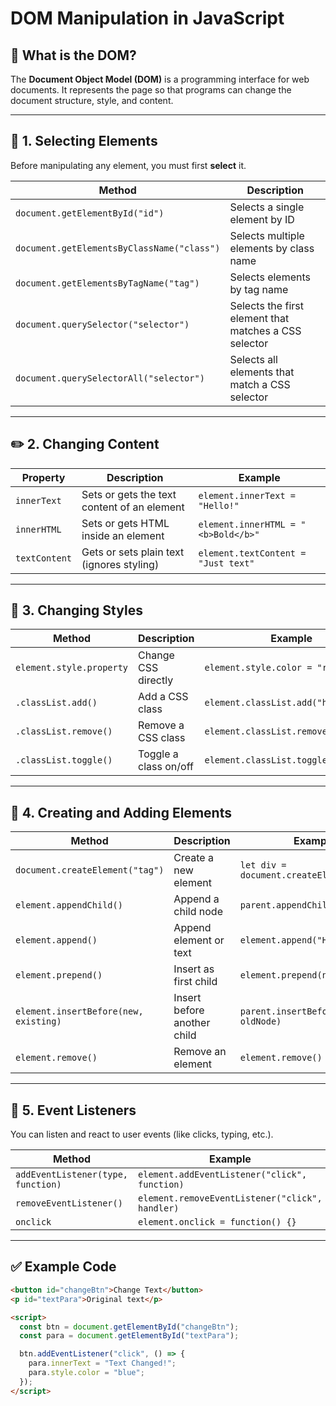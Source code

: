 # DOM Manipulation in JavaScript

## 📌 What is the DOM?

The **Document Object Model (DOM)** is a programming interface for web documents. It represents the page so that programs can change the document structure, style, and content.

---

## 🧠 1. Selecting Elements

Before manipulating any element, you must first **select** it.

| Method | Description |
|--------|-------------|
| `document.getElementById("id")` | Selects a single element by ID |
| `document.getElementsByClassName("class")` | Selects multiple elements by class name |
| `document.getElementsByTagName("tag")` | Selects elements by tag name |
| `document.querySelector("selector")` | Selects the first element that matches a CSS selector |
| `document.querySelectorAll("selector")` | Selects all elements that match a CSS selector |

---

## ✏️ 2. Changing Content

| Property | Description | Example |
|----------|-------------|---------|
| `innerText` | Sets or gets the text content of an element | `element.innerText = "Hello!"` |
| `innerHTML` | Sets or gets HTML inside an element | `element.innerHTML = "<b>Bold</b>"` |
| `textContent` | Gets or sets plain text (ignores styling) | `element.textContent = "Just text"` |

---

## 🎨 3. Changing Styles

| Method | Description | Example |
|--------|-------------|---------|
| `element.style.property` | Change CSS directly | `element.style.color = "red"` |
| `.classList.add()` | Add a CSS class | `element.classList.add("highlight")` |
| `.classList.remove()` | Remove a CSS class | `element.classList.remove("old")` |
| `.classList.toggle()` | Toggle a class on/off | `element.classList.toggle("hidden")` |

---

## 🔧 4. Creating and Adding Elements

| Method | Description | Example |
|--------|-------------|---------|
| `document.createElement("tag")` | Create a new element | `let div = document.createElement("div")` |
| `element.appendChild()` | Append a child node | `parent.appendChild(child)` |
| `element.append()` | Append element or text | `element.append("Hello")` |
| `element.prepend()` | Insert as first child | `element.prepend(newElement)` |
| `element.insertBefore(new, existing)` | Insert before another child | `parent.insertBefore(newNode, oldNode)` |
| `element.remove()` | Remove an element | `element.remove()` |

---

## 🧩 5. Event Listeners

You can listen and react to user events (like clicks, typing, etc.).

| Method | Example |
|--------|---------|
| `addEventListener(type, function)` | `element.addEventListener("click", function)` |
| `removeEventListener()` | `element.removeEventListener("click", handler)` |
| `onclick` | `element.onclick = function() {}` |

---

## ✅ Example Code

```html
<button id="changeBtn">Change Text</button>
<p id="textPara">Original text</p>

<script>
  const btn = document.getElementById("changeBtn");
  const para = document.getElementById("textPara");

  btn.addEventListener("click", () => {
    para.innerText = "Text Changed!";
    para.style.color = "blue";
  });
</script>
